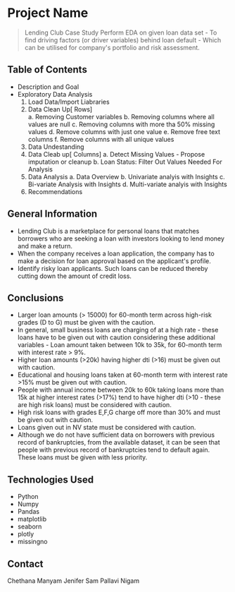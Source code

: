 # Project Name
> Lending Club Case Study 
	Perform EDA on given loan data set 
		- To find driving factors (or driver variables) behind loan default 
		- Which can be utilised for company's portfolio and risk assessment. 

## Table of Contents
* Description and Goal 
* Exploratory Data Analysis
   1. Load Data/Import Liabraries 
   2. Data Clean Up[ Rows]      
	      a. Removing Customer variables
		  b. Removing columns where all values are null
		  c. Removing columns with more tha 50% missing values
		  d. Remove columns with just one value
		  e. Remove free text columns
		  f. Remove columns with all unique values
   3. Data Undestanding 
   4. Data Cleab up[ Columns]
		 a. Detect Missing Values - Propose imputation or cleanup
		 b. Loan Status: Filter Out Values Needed For Analysis
   5.  Data Analysis
         a. Data Overview
		 b. Univariate analyis with Insights
		 c. Bi-variate Analysis with Insights
		 d. Multi-variate analyis with Insights
   6. Recommendations 

## General Information
- Lending Club is a marketplace for personal loans that matches borrowers who are seeking a loan with investors looking to lend money and make a return.
- When the company receives a loan application, the company has to make a decision for loan approval based on the applicant's profile.
- Identify risky loan applicants. Such loans can be reduced thereby cutting down the amount of credit loss.

## Conclusions
- Larger loan amounts (> 15000) for 60-month term across high-risk grades (D to G) must be given with the caution.​
- In general, small business loans are charging of at a high rate - these loans have to be given out with caution considering these additional variables - Loan amount taken between 10k to 35k, for 60-month term with interest rate > 9%.​
- Higher loan amounts (>20k) having higher dti (>16) must be given out with caution.​
- Educational and housing loans taken at 60-month term with interest rate >15% must be given out with caution.​
- People with annual income between 20k to 60k taking loans more than 15k at higher interest rates (>17%) tend to have higher dti (>10 - these are high risk loans) must be considered with caution.​
- High risk loans with grades E,F,G charge off more than 30% and must be given out with caution.​
- Loans given out in NV state must be considered with caution.​
- Although we do not have sufficient data on borrowers with previous record of bankruptcies, from the available dataset, it can be seen that people with previous record of bankruptcies tend to default again. These loans must be given with less priority.

## Technologies Used
- Python
- Numpy
- Pandas
- matplotlib
- seaborn
- plotly
- missingno

## Contact
Chethana Manyam​
Jenifer  Sam​
Pallavi Nigam 
